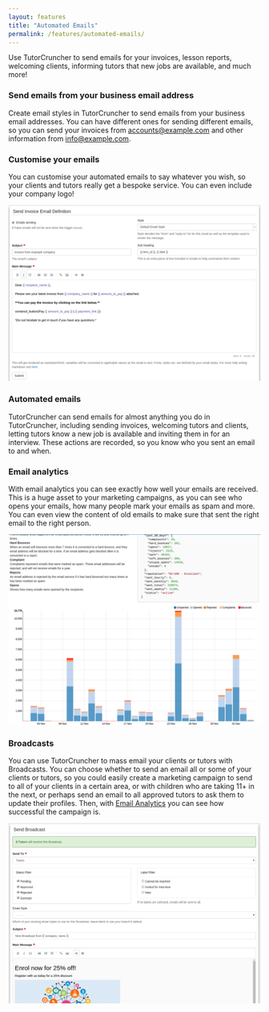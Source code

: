 ```yaml
---
layout: features
title: "Automated Emails"
permalink: /features/automated-emails/
---
```

Use TutorCruncher to send emails for your invoices, lesson reports, welcoming clients, informing tutors that new jobs are available, and much more!

### Send emails from your business email address

Create email styles in TutorCruncher to send emails from your business email addresses. You can have different ones for sending different emails, so you can send your invoices from accounts@example.com and other information from info@example.com.

### Customise your emails

You can customise your automated emails to say whatever you wish, so your clients and tutors really get a bespoke service. You can even include your company logo!

<a href="/img/features/email-definition.png" data-lightbox="lightbox" class="thumbnail">
  <img src="/img/features/email-definition.png" alt-text="Jobs on mobile devices"/>
</a>

### Automated emails

TutorCruncher can send emails for almost anything you do in TutorCruncher, including sending invoices, welcoming tutors and clients, letting tutors know a new job is available and inviting them in for an interview. These actions are recorded, so you know who you sent an email to and when.

### Email analytics

With email analytics you can see exactly how well your emails are received. This is a huge asset to your marketing campaigns, as you can see who opens your emails, how many people mark your emails as spam and more. You can even view the content of old emails to make sure that sent the right email to the right person.

<a href="/img/features/email-analytics.jpg" data-lightbox="lightbox" class="thumbnail">
  <img src="/img/features/email-analytics.jpg" alt-text="Jobs on mobile devices"/>
</a>

### Broadcasts

You can use TutorCruncher to mass email your clients or tutors with Broadcasts. You can choose whether to send an email all or some of your clients or tutors, so you could easily create a marketing campaign to send to all of your clients in a certain area, or with children who are taking 11+ in the next, or perhaps send an email to all approved tutors to ask them to update their profiles. Then, with [Email Analytics](#email-analytics) you can see how successful the campaign is.

<a href="/img/features/broadcast.png" data-lightbox="lightbox" class="thumbnail">
  <img src="/img/features/broadcast.png" alt-text="Jobs on mobile devices"/>
</a>
